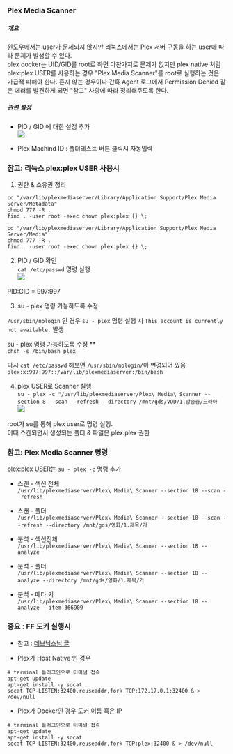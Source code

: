 ### Plex Media Scanner


##### 개요

 윈도우에서는 user가 문제되지 않지만 리눅스에서는 Plex 서버 구동을 하는 user에 따라 문제가 발생할 수 있다.  
 plex docker는 UID/GID를 root로 하면 마찬가지로 문제가 없지만 plex native 처럼 plex:plex USER를 사용하는 경우 "Plex Media Scanner"를 root로 실행하는 것은 가급적 피해야 한다.
 흔지 않는 경우이나 간혹 Agent 로그에서 Permission Denied 같은 에러를 발견하게 되면 "참고" 사항에 따라 정리해주도록 한다.


##### 관련 설정

  * PID / GID 에 대한 설정 추가  
    ![](https://media.discordapp.net/attachments/631112094015815681/902642292748349460/unknown.png)
 
  * Plex Machind ID : 폴더테스트 버튼 클릭시 자동입력

### 참고: 리눅스 plex:plex USER 사용시

  1. 권한 & 소유권 정리
  ```
  cd "/var/lib/plexmediaserver/Library/Application Support/Plex Media Server/Metadata"  
  chmod 777 -R .  
  find . -user root -exec chown plex:plex {} \;  

  cd "/var/lib/plexmediaserver/Library/Application Support/Plex Media Server/Media"  
  chmod 777 -R .  
  find . -user root -exec chown plex:plex {} \;  
  ```

  2. PID / GID 확인  
  `cat /etc/passwd`  명령 실행  
  ![](https://media.discordapp.net/attachments/631112094015815681/902457156580810752/unknown.png)

  PID:GID = 997:997
  
  3. su - plex 명령 가능하도록 수정

  `/usr/sbin/nologin` 인 경우 `su - plex` 명령 실행 시 `This account is currently not available.` 발생

  su - plex 명령 가능하도록 수정 **   
  `chsh -s /bin/bash plex`

  다시 `cat /etc/passwd` 해보면 `/usr/sbin/nologin/`이 변경되어 있음  
  `plex:x:997:997::/var/lib/plexmediaserver:/bin/bash`


  4. plex USER로 Scanner 실행  
  `su - plex -c "/usr/lib/plexmediaserver/Plex\ Media\ Scanner --section 8 --scan --refresh --directory /mnt/gds/VOD/1.방송중/드라마`  
  ![](https://media.discordapp.net/attachments/631112094015815681/902453631339597824/unknown.png?width=1596&height=42)

root가 su를 통해 plex user로 명령 실행.  
이때 스캔되면서 생성되는 폴더 & 파일은 plex:plex 권한


### 참고: Plex Media Scanner 명령
  plex:plex USER는 ```su - plex -c``` 명령 추가

 
  * 스캔 - 섹션 전체   
    `/usr/lib/plexmediaserver/Plex\ Media\ Scanner --section 18 --scan --refresh`

  * 스캔 - 폴더  
    `/usr/lib/plexmediaserver/Plex\ Media\ Scanner --section 18 --scan --refresh --directory /mnt/gds/영화/1.제목/가`

  * 분석 - 섹션전체  
    `/usr/lib/plexmediaserver/Plex\ Media\ Scanner --section 18 --analyze`

  * 분석 - 폴더  
    `/usr/lib/plexmediaserver/Plex\ Media\ Scanner --section 18 --analyze --directory /mnt/gds/영화/1.제목/가`

  * 분석 - 메타 키  
    `/usr/lib/plexmediaserver/Plex\ Media\ Scanner --section 18 --analyze --item 366909`



### 중요 : FF 도커 실행시
  * 참고 : [데브닉스님 글](https://sjva.me/bbs/board.php?bo_table=tip&wr_id=8397)


  * Plex가 Host Native 인 경우
  ```
  # terminal 플러그인으로 터미널 접속
  apt-get update
  apt-get install -y socat
  socat TCP-LISTEN:32400,reuseaddr,fork TCP:172.17.0.1:32400 & > /dev/null
  ```

  * Plex가 Docker인 경우
  도커 이름 혹은 IP  

  ```
  # terminal 플러그인으로 터미널 접속
  apt-get update
  apt-get install -y socat
  socat TCP-LISTEN:32400,reuseaddr,fork TCP:plex:32400 & > /dev/null
  ```